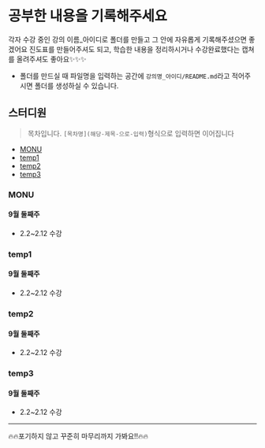 # 공부한 내용을 기록해주세요
각자 수강 중인 강의 이름_아이디로 폴더를 만들고 그 안에 자유롭게 기록해주셨으면 좋겠어요
진도표를 만들어주셔도 되고, 학습한 내용을 정리하시거나 수강완료했다는 캡쳐를 올려주셔도 좋아요✨✨✨
* 폴더를 만드실 때 파일명을 입력하는 공간에 `강의명_아이디/README.md`라고 적어주시면 폴더를 생성하실 수 있습니다.
## 스터디원
> 목차입니다. `[목차명](해당-제목-으로-입력)`형식으로 입력하면 이어집니다
* [MONU](monu)
* [temp1](temp1)
* [temp2](temp2)
* [temp3](temp3)

### MONU
#### 9월 둘째주
* 2.2~2.12 수강

### temp1
#### 9월 둘째주
* 2.2~2.12 수강

### temp2
#### 9월 둘째주
* 2.2~2.12 수강

### temp3
#### 9월 둘째주
* 2.2~2.12 수강


***
🔥🔥포기하지 않고 꾸준히 마무리까지 가봐요!!🔥🔥
